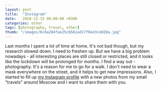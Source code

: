 ```yaml
---
layout: post
title:  "Instagram"
date:   2020-12-15 00:00:00 +0300
categories: other
tags: [photography, travel, other]
thumb: "/images/6c6a284fae25cb561ad17f8ee3ce028a.jpg"
---
```


Last months I spent a lot of time at home. It's not bad though, but my research slowed down. I need to freshen up. But we have a big problem nowadays - all interesting places are still closed or restricted, and it looks like the lockdown will be prolonged for months. I find a way out - photography. It's a reason for me to go for a walk. I don't need to wear a mask everywhere on the street, and it helps to get new impressions. Also, I started to fill up <a href='https://www.instagram.com/sfi0zy/'>my Instagram profile</a> with a new photos from my small "travels" around Moscow and I want to share them with you.

